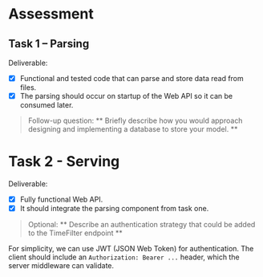 # Assessment

## Task 1 – Parsing

Deliverable:

- [x] Functional and tested code that can parse and store data read from files.
- [x] The parsing should occur on startup of the Web API so it can be consumed later.

> Follow-up question:
> ** Briefly describe how you would approach designing and implementing a database to store your model. **

# Task 2 - Serving

Deliverable:

- [x] Fully functional Web API.
- [x] It should integrate the parsing component from task one.

> Optional:
> ** Describe an authentication strategy that could be added to the TimeFilter endpoint **

For simplicity, we can use JWT (JSON Web Token) for authentication. The client should include an `Authorization: Bearer ...` header, which the server middleware can validate.
